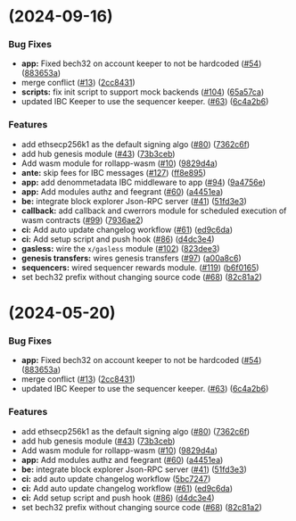 #  (2024-09-16)


### Bug Fixes

* **app:** Fixed bech32 on account keeper to not be hardcoded  ([#54](https://github.com/dymensionxyz/rollapp-wasm/issues/54)) ([883653a](https://github.com/dymensionxyz/rollapp-wasm/commit/883653af7053450af80719e1cfd93e8309ba7a7d))
* merge conflict ([#13](https://github.com/dymensionxyz/rollapp-wasm/issues/13)) ([2cc8431](https://github.com/dymensionxyz/rollapp-wasm/commit/2cc8431a3dc57a60efece2a485c7298c08d22ecb))
* **scripts:** fix init script to support mock backends ([#104](https://github.com/dymensionxyz/rollapp-wasm/issues/104)) ([65a57ca](https://github.com/dymensionxyz/rollapp-wasm/commit/65a57ca2b00141485ce7e32ab82d6a965b9d336b))
* updated IBC Keeper to use the sequencer keeper. ([#63](https://github.com/dymensionxyz/rollapp-wasm/issues/63)) ([6c4a2b6](https://github.com/dymensionxyz/rollapp-wasm/commit/6c4a2b674527476ad08e790dfd4b41ef18f086e3))


### Features

* add ethsecp256k1 as the default signing algo ([#80](https://github.com/dymensionxyz/rollapp-wasm/issues/80)) ([7362c6f](https://github.com/dymensionxyz/rollapp-wasm/commit/7362c6f89ba701d3103a5c25bbe45f01de0321f6))
* add hub genesis module ([#43](https://github.com/dymensionxyz/rollapp-wasm/issues/43)) ([73b3ceb](https://github.com/dymensionxyz/rollapp-wasm/commit/73b3cebef6c159494f0a4074ef5edb804b82bf0c))
* Add wasm module for rollapp-wasm ([#10](https://github.com/dymensionxyz/rollapp-wasm/issues/10)) ([9829d4a](https://github.com/dymensionxyz/rollapp-wasm/commit/9829d4a10b9f7928c98151b7295b20f0d54a8ad0))
* **ante:** skip fees for IBC messages  ([#127](https://github.com/dymensionxyz/rollapp-wasm/issues/127)) ([ff8e895](https://github.com/dymensionxyz/rollapp-wasm/commit/ff8e895578215eb62acb6582bfe0a0b8902326f6))
* **app:** add denommetadata IBC middleware to app ([#94](https://github.com/dymensionxyz/rollapp-wasm/issues/94)) ([9a4756e](https://github.com/dymensionxyz/rollapp-wasm/commit/9a4756e0cd12bd2faa43531377ff51c15f5ce58f))
* **app:** Add modules authz and feegrant ([#60](https://github.com/dymensionxyz/rollapp-wasm/issues/60)) ([a4451ea](https://github.com/dymensionxyz/rollapp-wasm/commit/a4451eaebd11eb49c89a40c239f6dd8593f201d1))
* **be:** integrate block explorer Json-RPC server ([#41](https://github.com/dymensionxyz/rollapp-wasm/issues/41)) ([51fd3e3](https://github.com/dymensionxyz/rollapp-wasm/commit/51fd3e36a0404d68325c64f79f65a15afc3be82a))
* **callback:** add callback and cwerrors module for scheduled execution of wasm contracts ([#99](https://github.com/dymensionxyz/rollapp-wasm/issues/99)) ([7936ae2](https://github.com/dymensionxyz/rollapp-wasm/commit/7936ae2bfc57ac138989ae39eb968d3b07916bf1))
* **ci:** Add auto update changelog workflow ([#61](https://github.com/dymensionxyz/rollapp-wasm/issues/61)) ([ed9c6da](https://github.com/dymensionxyz/rollapp-wasm/commit/ed9c6da98f33a9842ae83007b46bc074f67d2152))
* **ci:** Add setup script and push hook ([#86](https://github.com/dymensionxyz/rollapp-wasm/issues/86)) ([d4dc3e4](https://github.com/dymensionxyz/rollapp-wasm/commit/d4dc3e4d73a72ab0e99cefc79c82eb0dcd79b187))
* **gasless:** wire the `x/gasless` module ([#102](https://github.com/dymensionxyz/rollapp-wasm/issues/102)) ([823dee3](https://github.com/dymensionxyz/rollapp-wasm/commit/823dee3cf52f205ccff47aa94e5669aa13c2ff9c))
* **genesis transfers:** wires genesis transfers ([#97](https://github.com/dymensionxyz/rollapp-wasm/issues/97)) ([a00a8c6](https://github.com/dymensionxyz/rollapp-wasm/commit/a00a8c6d96668bf917c2ca7a0597b1b62ad7a3a7))
* **sequencers:** wired sequencer rewards module. ([#119](https://github.com/dymensionxyz/rollapp-wasm/issues/119)) ([b6f0165](https://github.com/dymensionxyz/rollapp-wasm/commit/b6f01657c38dc47233515ac4f100213afce25028))
* set bech32 prefix without changing source code ([#68](https://github.com/dymensionxyz/rollapp-wasm/issues/68)) ([82c81a2](https://github.com/dymensionxyz/rollapp-wasm/commit/82c81a2e521669e2f0f48f34c9c8d56ed46d4196))



#  (2024-05-20)


### Bug Fixes

* **app:** Fixed bech32 on account keeper to not be hardcoded  ([#54](https://github.com/dymensionxyz/rollapp-wasm/issues/54)) ([883653a](https://github.com/dymensionxyz/rollapp-wasm/commit/883653af7053450af80719e1cfd93e8309ba7a7d))
* merge conflict ([#13](https://github.com/dymensionxyz/rollapp-wasm/issues/13)) ([2cc8431](https://github.com/dymensionxyz/rollapp-wasm/commit/2cc8431a3dc57a60efece2a485c7298c08d22ecb))
* updated IBC Keeper to use the sequencer keeper. ([#63](https://github.com/dymensionxyz/rollapp-wasm/issues/63)) ([6c4a2b6](https://github.com/dymensionxyz/rollapp-wasm/commit/6c4a2b674527476ad08e790dfd4b41ef18f086e3))


### Features

* add ethsecp256k1 as the default signing algo ([#80](https://github.com/dymensionxyz/rollapp-wasm/issues/80)) ([7362c6f](https://github.com/dymensionxyz/rollapp-wasm/commit/7362c6f89ba701d3103a5c25bbe45f01de0321f6))
* add hub genesis module ([#43](https://github.com/dymensionxyz/rollapp-wasm/issues/43)) ([73b3ceb](https://github.com/dymensionxyz/rollapp-wasm/commit/73b3cebef6c159494f0a4074ef5edb804b82bf0c))
* Add wasm module for rollapp-wasm ([#10](https://github.com/dymensionxyz/rollapp-wasm/issues/10)) ([9829d4a](https://github.com/dymensionxyz/rollapp-wasm/commit/9829d4a10b9f7928c98151b7295b20f0d54a8ad0))
* **app:** Add modules authz and feegrant ([#60](https://github.com/dymensionxyz/rollapp-wasm/issues/60)) ([a4451ea](https://github.com/dymensionxyz/rollapp-wasm/commit/a4451eaebd11eb49c89a40c239f6dd8593f201d1))
* **be:** integrate block explorer Json-RPC server ([#41](https://github.com/dymensionxyz/rollapp-wasm/issues/41)) ([51fd3e3](https://github.com/dymensionxyz/rollapp-wasm/commit/51fd3e36a0404d68325c64f79f65a15afc3be82a))
* **ci:** add auto update changelog workflow ([5bc7247](https://github.com/dymensionxyz/rollapp-wasm/commit/5bc7247f4ecd073f9410024a7ce0944c126b1aaa))
* **ci:** Add auto update changelog workflow ([#61](https://github.com/dymensionxyz/rollapp-wasm/issues/61)) ([ed9c6da](https://github.com/dymensionxyz/rollapp-wasm/commit/ed9c6da98f33a9842ae83007b46bc074f67d2152))
* **ci:** Add setup script and push hook ([#86](https://github.com/dymensionxyz/rollapp-wasm/issues/86)) ([d4dc3e4](https://github.com/dymensionxyz/rollapp-wasm/commit/d4dc3e4d73a72ab0e99cefc79c82eb0dcd79b187))
* set bech32 prefix without changing source code ([#68](https://github.com/dymensionxyz/rollapp-wasm/issues/68)) ([82c81a2](https://github.com/dymensionxyz/rollapp-wasm/commit/82c81a2e521669e2f0f48f34c9c8d56ed46d4196))



